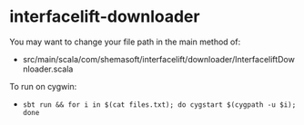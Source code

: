 interfacelift-downloader
========================

You may want to change your file path in the main method of:
 
 - src/main/scala/com/shemasoft/interfacelift/downloader/InterfaceliftDownloader.scala

To run on cygwin:

 - `sbt run && for i in $(cat files.txt); do cygstart $(cygpath -u $i); done`
